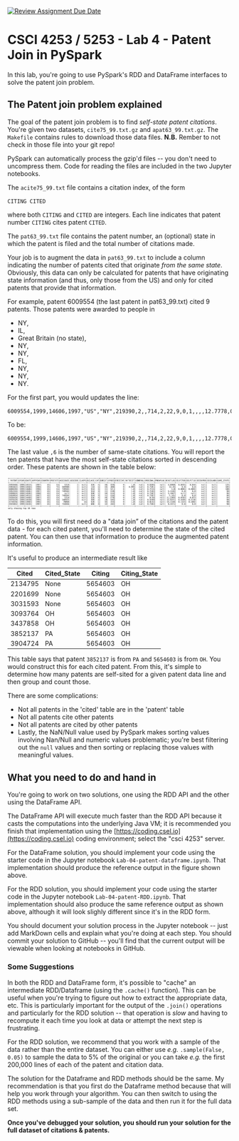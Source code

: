 [![Review Assignment Due Date](https://classroom.github.com/assets/deadline-readme-button-24ddc0f5d75046c5622901739e7c5dd533143b0c8e959d652212380cedb1ea36.svg)](https://classroom.github.com/a/HK1zsnXb)
# CSCI 4253 / 5253 - Lab 4 - Patent Join in PySpark

In this lab, you're going to use PySpark's RDD and DataFrame interfaces to solve the patent join problem.

## The Patent join problem explained

The goal of the patent join problem is to find *self-state patent citations*. You're given two datasets, `cite75_99.txt.gz` and `apat63_99.txt.gz`. The `Makefile` contains rules to download those data files. **N.B.** Rember to not check in those file into your git repo!

PySpark can automatically process the gzip'd files -- you don't need to uncompress them. Code for reading the files are included in the two Jupyter notebooks.

The `acite75_99.txt` file contains a citation index, of the form
```
CITING CITED
```
where both `CITING` and `CITED` are integers. Each line
indicates that patent number `CITING` cites patent `CITED`.

The `pat63_99.txt` file contains the patent number, an (optional)
state in which the patent is filed and the total number of citations
made.

Your job is to augment the data in `pat63_99.txt` to include a column
indicating the number of patents cited that originate *from the same
state*. Obviously, this data can only be calculated for patents that
have originating state information (and thus, only those from the US) and only for cited patents that provide that information. 

For example, 
patent 6009554 (the last patent in pat63_99.txt) cited 9 patents. Those patents were awarded to people in
* NY, 
* IL, 
* Great Britain (no state), 
* NY, 
* NY,
* FL,
* NY,
* NY,
* NY. 

For the first part, you would updates the line:

```
6009554,1999,14606,1997,"US","NY",219390,2,,714,2,22,9,0,1,,,,12.7778,0.1111,0.1111,,
```

To be: 
```
6009554,1999,14606,1997,"US","NY",219390,2,,714,2,22,9,0,1,,,,12.7778,0.1111,0.1111,,6
```

The last value `,6` is the number of same-state citations. You will
report the ten patents that have the most self-state citations sorted in descending order. These patents are shown in the table below:

![Top 10 self-state citations](top-10-same-state-patents.png)


To do this, you will first need do a "data join” of the citations and
the patent data - for each cited patent, you'll need to determine the
state of the cited patent. You can then use that information to
produce the augmented patent information.

It's useful to produce an intermediate result like

|Cited|Cited_State|Citing|Citing_State|
|-----|-----|------|-----|
|2134795	|None	|5654603	|OH
|2201699	|None	|5654603	|OH
|3031593	|None	|5654603	|OH
|3093764	|OH	|5654603	|OH
|3437858	|OH	|5654603	|OH
|3852137	|PA	|5654603	|OH
|3904724	|PA	|5654603	|OH

This table says that patent `3852137` is from `PA` and `5654603` is from `OH`.
You would construct this for each cited patent. From this, it's simple to determine
how many patents are self-sited for a given patent data line and then group and count those.

There are some complications:
* Not all patents in the 'cited' table are in the 'patent' table
* Not all patents cite other patents
* Not all patents are cited by other patents
* Lastly, the NaN/Null value used by PySpark makes sorting values involving Nan/Null and numeric values problematic; you're best filtering out the `null` values and then sorting or replacing those values with meaningful values.

## What you need to do and hand in

You're going to work on two solutions, one using the RDD API and the other using the DataFrame API.

The DataFrame API will execute much faster than the RDD API because it casts the computations into the underlying Java VM; it is recommended you finish that implementation using the [https://coding.csel.io](https://coding.csel.io) coding environment; select the "csci 4253" server.

For the DataFrame solution, you should implement your code using the starter code in the Jupyter notebook `Lab-04-patent-dataframe.ipynb`. That implementation should produce the reference output in the figure shown above.

For the RDD solution, you should implement your code using the starter code in the Jupyter notebook `Lab-04-patent-RDD.ipynb`. That implementation should also produce the same reference output as shown above, although it will look slighly different since it's in the RDD form.

You should document your solution process in the Jupyter notebook -- just add MarkDown cells and explain what you're doing at each step. You should commit your solution to GitHub -- you'll find that the current output will be viewable when looking at notebooks in GitHub.

### Some Suggestions

In both the RDD and DataFrame form, it's possible to "cache" an intermediate RDD/Dataframe (using the `.cache()` function). This can be useful when you're trying to figure out how to extract the appropriate data, etc. This is particularly important for the output of the `.join()` operations and particularly for the RDD solution -- that operation is *slow* and having to recompute it each time you look at data or attempt the next step is frustrating.

For the RDD solution, we recommend that you work with a sample of the data rather than the entire dataset. You can either use *e.g.* `.sample(False, 0.05)` to sample the data to 5% of the original or you can take *e.g.* the first 200,000 lines of each of the patent and citation data.

The solution for the Dataframe and RDD methods should be the same. My recommendation is that you first do the Dataframe method because that will help you work through your algorithm. You can then switch to using the RDD methods using a sub-sample of the data and then run it for the full data set.

**Once you've debugged your solution, you should run your solution for the full dataset of citations & patents.**